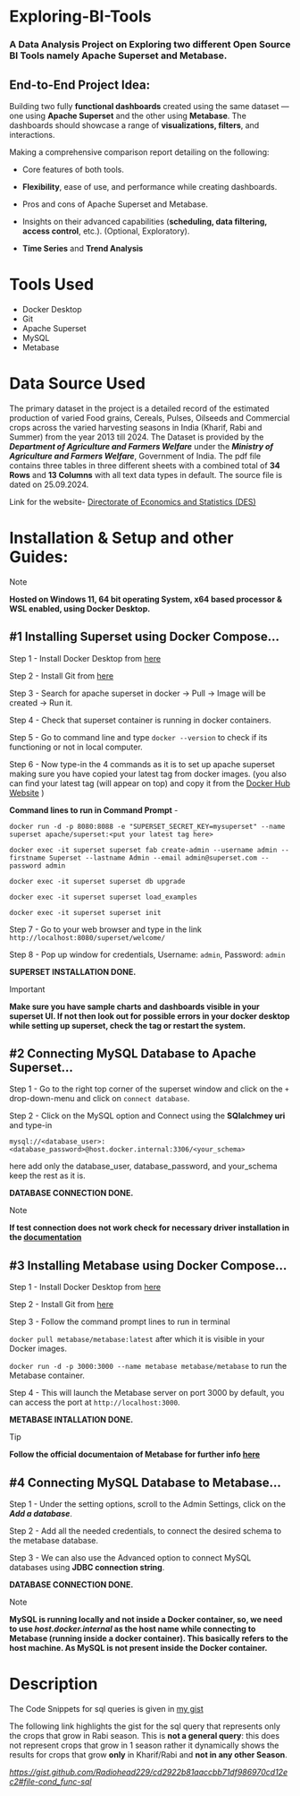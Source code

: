 # Exploring-BI-Tools
### A Data Analysis Project on Exploring two different Open Source BI Tools namely Apache Superset and Metabase.
## End-to-End Project Idea:
Building two fully **functional dashboards** created using the same dataset  — one using **Apache Superset** and the other using **Metabase**. The dashboards should showcase a range of **visualizations, filters**, and interactions.

Making a comprehensive comparison report detailing on the following:
   - Core features of both tools.
   
   - **Flexibility**, ease of use, and performance while creating dashboards.
  
   - Pros and cons of Apache Superset and Metabase.
   
   - Insights on their advanced capabilities (**scheduling, data filtering, access control**, etc.). (Optional, Exploratory). 
   
   - **Time Series** and **Trend Analysis**


# Tools Used
- Docker Desktop
- Git
- Apache Superset
- MySQL
- Metabase

# Data Source Used
The primary dataset in the project is a detailed record of the estimated production of varied Food grains, Cereals, Pulses, Oilseeds and Commercial crops across the varied harvesting seasons in India (Kharif, Rabi and Summer) from the year 2013 till 2024.
The Dataset is provided by the ___Department of Agriculture and Farmers Welfare___ under the ___Ministry of Agriculture and Farmers Welfare___, Government of India. The pdf file contains three tables in three different sheets with a combined total of __34 Rows__ and __13 Columns__ with all text data types in default. The source file is dated on 25.09.2024. 

Link for the website- [Directorate of Economics and Statistics (DES)](https://desagri.gov.in)

# Installation & Setup and other Guides:
>[!Note]
>**Hosted on Windows 11, 64 bit operating System, x64 based processor & WSL enabled, using Docker Desktop.**


## #1 Installing Superset using Docker Compose...
Step 1 - Install Docker Desktop from [here](https://www.docker.com/products/docker-desktop/)

Step 2 - Install Git from [here](https://git-scm.com/download/win)

Step 3 - Search for apache superset in docker -> Pull -> Image will be created -> Run it. 

Step 4 - Check that superset container is running in docker containers.

Step 5 - Go to command line and type `docker --version` to check if its functioning or not in local computer.

Step 6 - Now type-in the 4 commands as it is to set up apache superset making sure you have copied your latest tag from docker images. 
(you also can find your latest tag (will appear on top) and copy it from the [Docker Hub Website](https://hub.docker.com/r/apache/superset/tags) )

**Command lines to run in Command Prompt** -

`docker run -d -p 8080:8088 -e "SUPERSET_SECRET_KEY=mysuperset" --name superset apache/superset:<put your latest tag here>`

`docker exec -it superset superset fab create-admin --username admin --firstname Superset --lastname Admin --email admin@superset.com --password admin`

`docker exec -it superset superset db upgrade`

`docker exec -it superset superset load_examples`

`docker exec -it superset superset init`

Step 7 - Go to your web browser and type in the link `http://localhost:8080/superset/welcome/`

Step 8 - Pop up window for credentials, Username: `admin`, Password: `admin`

**SUPERSET INSTALLATION DONE.**
 >[!IMPORTANT]
 >**Make sure you have sample charts and dashboards visible in your superset UI. If not then look out for possible errors in your docker desktop while setting up superset, check the tag or restart the system.**

## #2 Connecting MySQL Database to Apache Superset...
Step 1 - Go to the right top corner of the superset window and click on the `+` drop-down-menu and click on `connect database`.

Step 2 - Click on the MySQL option and Connect using the **SQlalchmey uri** and type-in 

`mysql://<database_user>:<database_password>@host.docker.internal:3306/<your_schema>`

here add only the database_user, database_password, and your_schema keep the rest as it is.

**DATABASE CONNECTION DONE.**
>[!NOTE]
>**If test connection does not work check for necessary driver installation in the [documentation](https://superset.apache.org/docs/configuration/databases/)**



## #3 Installing Metabase using Docker Compose...
Step 1 - Install Docker Desktop from [here](https://www.docker.com/products/docker-desktop/)

Step 2 - Install Git from [here](https://git-scm.com/download/win)

Step 3 - Follow the command prompt lines to run in terminal

`docker pull metabase/metabase:latest` after which it is visible in your Docker images.
  
`docker run -d -p 3000:3000 --name metabase metabase/metabase` to run the Metabase container.
  
Step 4 - This will launch the Metabase server on port 3000 by default, you can access the port at `http://localhost:3000`.

**METABASE INTALLATION DONE.**
>[!TIP]
>**Follow the official documentaion of Metabase for further info [here](https://www.metabase.com/docs/latest/)**

## #4 Connecting MySQL Database to Metabase...
Step 1 - Under the setting options, scroll to the Admin Settings, click on the ___Add a database___.

Step 2 - Add all the needed credentials, to connect the desired schema to the metabase database.

Step 3 - We can also use the Advanced option to connect MySQL databases using **JDBC connection string**.

**DATABASE CONNECTION DONE.**
>[!NOTE]
>**MySQL is running locally and not inside a Docker container, so, we need to use ___host.docker.internal___ as the host name while connecting to Metabase (running inside a docker container). This basically refers to the host machine. As MySQL is not present inside the Docker container.**

# Description
The Code Snippets for sql queries is given in [my gist](https://gist.github.com/Radiohead229/cd2922b81aaccbb71df986970cd12ec2)

The following link highlights the gist for the sql query that represents only the crops that grow in Rabi season. This is **not a general query**: this does not represent crops that grow in 1 season rather it dynamically shows the results for crops that grow **only** in Kharif/Rabi and **not in any other Season**.

_https://gist.github.com/Radiohead229/cd2922b81aaccbb71df986970cd12ec2#file-cond_func-sql_







